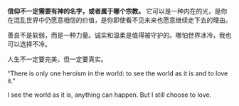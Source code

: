 **信仰不一定需要有神的名字，或者属于哪个宗教。** 它可以是一种内在的光，是你在混乱世界中仍愿意相信的价值，是你即使看不见未来也愿意继续走下去的理由。

善良不是软弱，而是一种力量。诚实和温柔是值得被守护的。哪怕世界冰冷，我也可以选择不冷。

人生不一定要完美，但一定要真实。

“There is only one heroism in the world: to see the world as it is and to love it.” 

I see the world as it is, anything can happen. But I still choose to love.